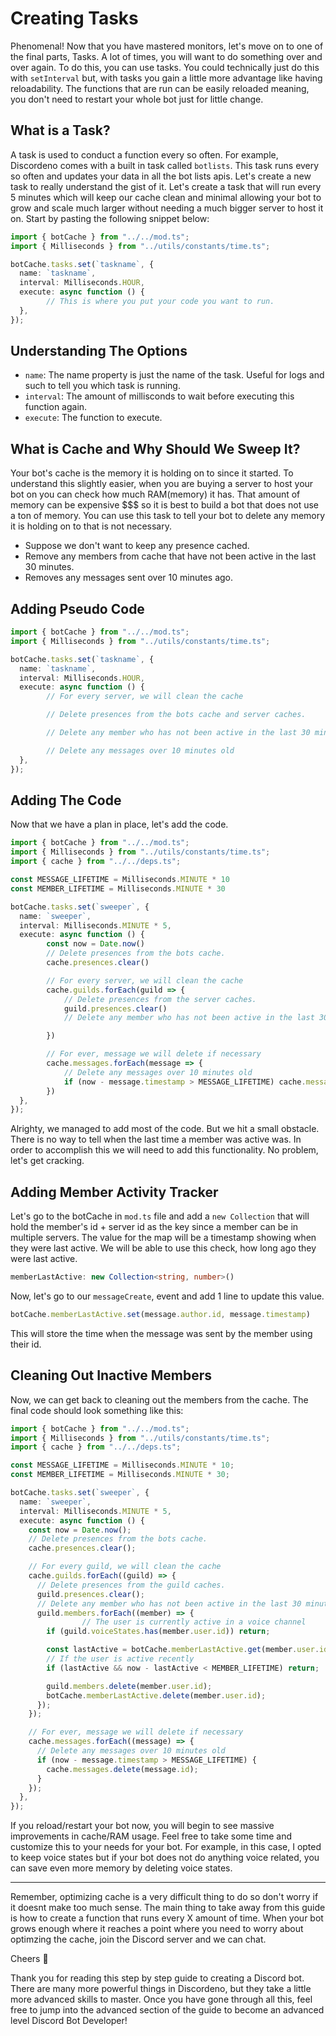 # Creating Tasks

Phenomenal! Now that you have mastered monitors, let's move on to one of the final parts, Tasks. A lot of times, you will want to do something over and over again. To do this, you can use tasks. You could technically just do this with `setInterval` but, with tasks you gain a little more advantage like having reloadability. The functions that are run can be easily reloaded meaning, you don't need to restart your whole bot just for little change.

## What is a Task?

A task is used to conduct a function every so often. For example, Discordeno comes with a built in task called `botlists`. This task runs every so often and updates your data in all the bot lists apis. Let's create a new task to really understand the gist of it. Let's create a task that will run every 5 minutes which will keep our cache clean and minimal allowing your bot to grow and scale much larger without needing a much bigger server to host it on. Start by pasting the following snippet below:

```ts
import { botCache } from "../../mod.ts";
import { Milliseconds } from "../utils/constants/time.ts";

botCache.tasks.set(`taskname`, {
  name: `taskname`,
  interval: Milliseconds.HOUR,
  execute: async function () {
		// This is where you put your code you want to run.
  },
});
```

## Understanding The Options

- `name`: The name property is just the name of the task. Useful for logs and such to tell you which task is running.
- `interval`: The amount of millisconds to wait before executing this function again.
- `execute`: The function to execute.

## What is Cache and Why Should We Sweep It?

Your bot's cache is the memory it is holding on to since it started. To understand this slightly easier, when you are buying a server to host your bot on you can check how much RAM(memory) it has. That amount of memory can be expensive $$$ so it is best to build a bot that does not use a ton of memory. You can use this task to tell your bot to delete any memory it is holding on to that is not necessary.

- Suppose we don't want to keep any presence cached.
- Remove any members from cache that have not been active in the last 30 minutes.
- Removes any messages sent over 10 minutes ago.

## Adding Pseudo Code

```ts
import { botCache } from "../../mod.ts";
import { Milliseconds } from "../utils/constants/time.ts";

botCache.tasks.set(`taskname`, {
  name: `taskname`,
  interval: Milliseconds.HOUR,
  execute: async function () {
		// For every server, we will clean the cache

		// Delete presences from the bots cache and server caches.

		// Delete any member who has not been active in the last 30 minutes and is not currently in a voice channel

		// Delete any messages over 10 minutes old
  },
});
```

## Adding The Code

Now that we have a plan in place, let's add the code.

```ts
import { botCache } from "../../mod.ts";
import { Milliseconds } from "../utils/constants/time.ts";
import { cache } from "../../deps.ts";

const MESSAGE_LIFETIME = Milliseconds.MINUTE * 10
const MEMBER_LIFETIME = Milliseconds.MINUTE * 30

botCache.tasks.set(`sweeper`, {
  name: `sweeper`,
  interval: Milliseconds.MINUTE * 5,
  execute: async function () {
		const now = Date.now()
		// Delete presences from the bots cache.
		cache.presences.clear()

		// For every server, we will clean the cache
		cache.guilds.forEach(guild => {
			// Delete presences from the server caches.
			guild.presences.clear()
			// Delete any member who has not been active in the last 30 minutes and is not currently in a voice channel

		})

		// For ever, message we will delete if necessary
		cache.messages.forEach(message => {
			// Delete any messages over 10 minutes old
			if (now - message.timestamp > MESSAGE_LIFETIME) cache.messages.delete(message.id)
		})
  },
});
```

Alrighty, we managed to add most of the code. But we hit a small obstacle. There is no way to tell when the last time a member was active was. In order to accomplish this we will need to add this functionality. No problem, let's get cracking.

## Adding Member Activity Tracker

Let's go to the botCache in `mod.ts` file and add a `new Collection` that will hold the member's id + server id as the key since a member can be in multiple servers. The value for the map will be a timestamp showing when they were last active. We will be able to use this check, how long ago they were last active.

```ts
memberLastActive: new Collection<string, number>()
```

Now, let's go to our `messageCreate`, event and add 1 line to update this value.

```ts
botCache.memberLastActive.set(message.author.id, message.timestamp)
```

This will store the time when the message was sent by the member using their id.

## Cleaning Out Inactive Members

Now, we can get back to cleaning out the members from the cache. The final code should look something like this:

```ts
import { botCache } from "../../mod.ts";
import { Milliseconds } from "../utils/constants/time.ts";
import { cache } from "../../deps.ts";

const MESSAGE_LIFETIME = Milliseconds.MINUTE * 10;
const MEMBER_LIFETIME = Milliseconds.MINUTE * 30;

botCache.tasks.set(`sweeper`, {
  name: `sweeper`,
  interval: Milliseconds.MINUTE * 5,
  execute: async function () {
    const now = Date.now();
    // Delete presences from the bots cache.
    cache.presences.clear();

    // For every guild, we will clean the cache
    cache.guilds.forEach((guild) => {
      // Delete presences from the guild caches.
      guild.presences.clear();
      // Delete any member who has not been active in the last 30 minutes and is not currently in a voice channel
      guild.members.forEach((member) => {
				// The user is currently active in a voice channel
        if (guild.voiceStates.has(member.user.id)) return;

        const lastActive = botCache.memberLastActive.get(member.user.id);
        // If the user is active recently
        if (lastActive && now - lastActive < MEMBER_LIFETIME) return;

        guild.members.delete(member.user.id);
        botCache.memberLastActive.delete(member.user.id);
      });
    });

    // For ever, message we will delete if necessary
    cache.messages.forEach((message) => {
      // Delete any messages over 10 minutes old
      if (now - message.timestamp > MESSAGE_LIFETIME) {
        cache.messages.delete(message.id);
      }
    });
  },
});
```

If you reload/restart your bot now, you will begin to see massive improvements in cache/RAM usage. Feel free to take some time and customize this to your needs for your bot. For example, in this case, I opted to keep voice states but if your bot does not do anything voice related, you can save even more memory by deleting voice states.

---

Remember, optimizing cache is a very difficult thing to do so don't worry if it doesnt make too much sense. The main thing to take away from this guide is how to create a function that runs every X amount of time. When your bot grows enough where it reaches a point where you need to worry about optimzing the cache, join the Discord server and we can chat.

Cheers 🎉

Thank you for reading this step by step guide to creating a Discord bot. There are many more powerful things in Discordeno, but they take a little more advanced skills to master. Once you have gone through all this, feel free to jump into the advanced section of the guide to become an advanced level Discord Bot Developer!
